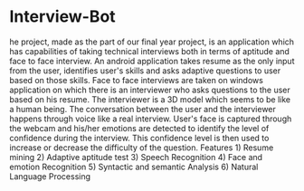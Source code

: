 # Interview-Bot
he project, made as the part of our final year project, is an application which has capabilities of taking technical interviews both in terms of aptitude and face to face interview. An android application takes resume as the only input from the user, identifies user's skills and asks adaptive questions to user based on those skills. Face to face interviews are taken on windows application on which there is an interviewer who asks questions to the user based on his resume. The interviewer is a 3D model which seems to be like a human being. The conversation between the user and the interviewer happens through voice like a real interview. User's face is captured through the webcam and his/her emotions are detected to identify the level of confidence during the interview. This confidence level is then used to increase or decrease the difficulty of the question.  Features 1) Resume mining 2) Adaptive aptitude test 3) Speech Recognition 4) Face and emotion Recognition 5) Syntactic and semantic Analysis 6) Natural Language Processing
